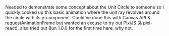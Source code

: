 Needed to demonstrate some concept about the Unit Circle to someone so I quickly cooked up this basic animation where the unit ray revolves around the circle with its y-component. Could've done this with Canvas API & requestAnimationFrame but wanted an excuse to try out PixiJS (& pixi-react), also tried out Bun 1.0.0 for the first time here, why not.